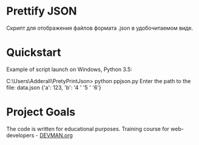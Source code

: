 # Prettify JSON

Скрипт для отображения файлов формата .json в удобочитаемом виде.

# Quickstart

Example of script launch on Windows, Python 3.5:

C:\Users\Adderall\PretyPrintJson> python ppjson.py
Enter the path to the file: data.json
{'a': 123,
 'b': '4 '
      '5 '
      '6'}


# Project Goals

The code is written for educational purposes. Training course for web-developers - [DEVMAN.org](https://devman.org)

